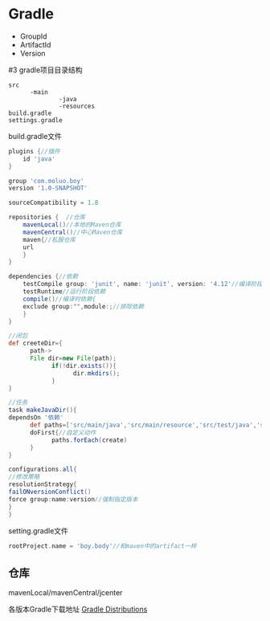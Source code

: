 # Gradle
* GroupId
* ArtifactId
* Version

#3 gradle项目目录结构
```
src
      -main
              -java
              -resources
build.gradle
settings.gradle
```

build.gradle文件
```groovy
plugins {//插件
    id 'java'
}

group 'com.moluo.boy'
version '1.0-SNAPSHOT'

sourceCompatibility = 1.8

repositories {  //仓库
    mavenLocal()//本地的Maven仓库
    mavenCentral()//中心Maven仓库
    maven{//私服仓库
    url
    }
}

dependencies {//依赖
    testCompile group: 'junit', name: 'junit', version: '4.12'//编译阶段依赖
    testRuntime//运行阶段依赖
    compile()//编译时依赖{
    exclude group:"",module:;//排除依赖
    }
}

//闭包
def creeteDir={
      path->
      File dir=new File(path);
            if(!dir.exists()){
                  dir.mkdirs();
            }
}

//任务
task makeJavaDir(){
dependsOn '依赖'
      def paths=['src/main/java','src/main/resource','src/test/java','src/test/resource'];
      doFirst{//自定义动作
            paths.forEach(create)
      }
}

configurations.all{
//修改策略
resolutionStrategy{
failONversionConflict()
force group:name:version//强制指定版本
}
}

```
setting.gradle文件
```groovy
rootProject.name = 'boy.body'//和maven中的artifact一样
```

## 仓库
mavenLocal/mavenCentral/jcenter

各版本Gradle下载地址
[Gradle Distributions](http://services.gradle.org/distributions/)